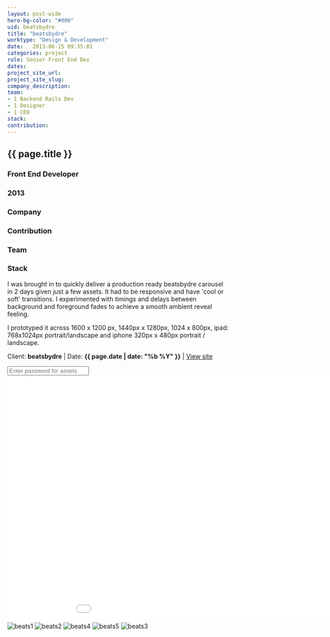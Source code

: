```yaml
---
layout: post-wide
hero-bg-color: "#000"
uid: beatsbydre
title: "beatsbydre"
worktype: "Design & Development"
date:   2013-06-15 09:35:01
categories: project
role: Senior Front End Dev
dates:
project_site_url:
project_site_slug:
company_description:
team:
- 1 Backend Rails Dev
- 1 Designer
- 1 CEO
stack:
contribution:
---
```


<div class="project-description">
  <div class="row clearfix">
    <div class="col">
      <h2 class="project-title">{{ page.title }}</h2>
      <h3>Front End Developer</h3>
      <h3>2013</h3>
    </div>
    <div class="col">
      <h3>
        Company
      </h3>
      <p>
      </p>
    </div>
    <div class="col">
      <h3>Contribution</h3>
    </div>
    <div class="col">
      <h3>Team</h3>
      <p>
      </p>
      <h3>Stack</h3>
      <p>
      </p>
    </div>
  </div>
</div>

<p>
  I was brought in to quickly deliver a production ready beatsbydre carousel in 2 days given just a few assets.  It had to be responsive and have 'cool or soft' transitions.  I experimented with timings and delays between background and foreground fades to achieve a smooth ambient reveal feeling.
</p>
<p>
  I prototyped it across 1600 x 1200 px, 1440px x 1280px, 1024 x 800px, ipad: 768x1024px portrait/landscape and iphone 320px x 480px portrait / landscape.
</p>

<p class="meta">Client: <strong>beatsbydre</strong> | Date: <strong>{{ page.date | date: "%b %Y" }}</strong> | <a href="http://www.beatsbydre.com/">View site</a></p>

<div class="showcase__password__screen">
  <input type="password" id="showcase__password" value="" placeholder="Enter password for assets"/>
</div>
<div class="showcase passworded">
  <iframe src="//player.vimeo.com/video/71510303" width="1000" height="560" frameborder="0"> </iframe>
  <img src="/img/beatsbydre/beats1.jpg" alt="beats1">
  <img src="/img/beatsbydre/beats2.jpg" alt="beats2">
  <img src="/img/beatsbydre/beats4.jpg" alt="beats4">
  <img src="/img/beatsbydre/beats5.jpg" alt="beats5">
  <img src="/img/beatsbydre/beats3.jpg" alt="beats3">
</div>
